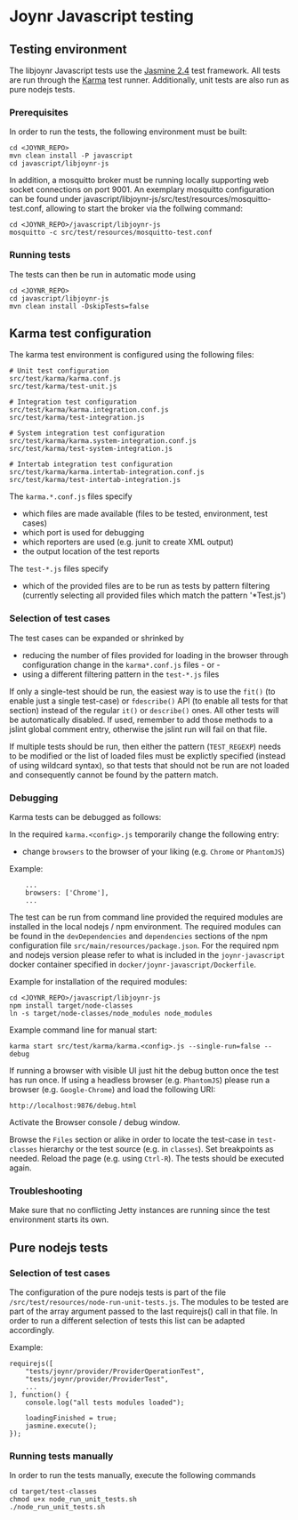 # Joynr Javascript testing

## Testing environment

The libjoynr Javascript tests use the 
[Jasmine 2.4](http://jasmine.github.io/2.4/introduction.html) test
framework. All tests are run through the
[Karma](https://karma-runner.github.io) test runner. Additionally,
unit tests are also run as pure nodejs tests.

### Prerequisites

In order to run the tests, the following environment must be built:

```
cd <JOYNR_REPO>
mvn clean install -P javascript
cd javascript/libjoynr-js
```

In addition, a mosquitto broker must be running locally supporting web socket connections
on port 9001. An exemplary mosquitto configuration can be found under
javascript/libjoynr-js/src/test/resources/mosquitto-test.conf,
allowing to start the broker via the follwing command:

```
cd <JOYNR_REPO>/javascript/libjoynr-js
mosquitto -c src/test/resources/mosquitto-test.conf
```

### Running tests

The tests can then be run in automatic mode using

```
cd <JOYNR_REPO>
cd javascript/libjoynr-js
mvn clean install -DskipTests=false
```

## Karma test configuration

The karma test environment is configured using the following files:

```
# Unit test configuration
src/test/karma/karma.conf.js
src/test/karma/test-unit.js

# Integration test configuration
src/test/karma/karma.integration.conf.js
src/test/karma/test-integration.js

# System integration test configuration
src/test/karma/karma.system-integration.conf.js
src/test/karma/test-system-integration.js

# Intertab integration test configuration
src/test/karma/karma.intertab-integration.conf.js
src/test/karma/test-intertab-integration.js
```

The ```karma.*.conf.js``` files specify
* which files are made available (files to be tested, environment, test cases)
* which port is used for debugging
* which reporters are used (e.g. junit to create XML output)
* the output location of the test reports

The ```test-*.js``` files specify
* which of the provided files are to be run as tests by pattern filtering
  (currently selecting all provided files which match the pattern '\*Test.js')

### Selection of test cases

The test cases can be expanded or shrinked by

* reducing the number of files provided for loading in the browser through configuration change in
  the ```karma*.conf.js``` files - or -
* using a different filtering pattern in the  ```test-*.js``` files

If only a single-test should be run, the easiest way is to use the ```fit()``` (to enable just a
single test-case) or ```fdescribe()``` API (to enable all tests for that section) instead
of the regular ```it()``` or ```describe()``` ones. All other tests will be automatically
disabled. If used, remember to add those methods to a jslint global comment entry, otherwise
the jslint run will fail on that file.

If multiple tests should be run, then either the pattern (```TEST_REGEXP```) needs to be
modified or the list of loaded files must be explictly specified (instead of using wildcard
syntax), so that tests that should not be run are not loaded and consequently cannot be found
by the pattern match.

### Debugging

Karma tests can be debugged as follows:

In the required ```karma.<config>.js``` temporarily change the following entry:

* change ```browsers``` to the browser of your liking (e.g. ```Chrome``` or ```PhantomJS```)

Example:
```
    ...
    browsers: ['Chrome'],
    ...
```

The test can be run from command line provided the required modules are installed in the local
nodejs / npm environment. The required modules can be found in the ```devDependencies``` and
```dependencies``` sections of the npm configuration file ```src/main/resources/package.json```.
For the required npm and nodejs version please refer to what is included in the ```joynr-javascript```
docker container specified in ```docker/joynr-javascript/Dockerfile```.

Example for installation of the required modules:

```
cd <JOYNR_REPO>/javascript/libjoynr-js
npm install target/node-classes
ln -s target/node-classes/node_modules node_modules
```

Example command line for manual start:

```karma start src/test/karma/karma.<config>.js --single-run=false --debug```

If running a browser with visible UI just hit the debug button once the test has run once.
If using a headless browser (e.g. ```PhantomJS```) please run a browser (e.g. ```Google-Chrome```)
and load the following URI:

```
http://localhost:9876/debug.html
```

Activate the Browser console / debug window.

Browse the ```Files``` section or alike in order to locate the test-case in ```test-classes``` hierarchy
or the test source (e.g. in ```classes```). Set breakpoints as needed.
Reload the page (e.g. using ```Ctrl-R```). The tests should be executed again.

### Troubleshooting

Make sure that no conflicting Jetty instances are running since the test environment starts its own.

## Pure nodejs tests

### Selection of test cases

The configuration of the pure nodejs tests is part of the file ```/src/test/resources/node-run-unit-tests.js```.
The modules to be tested are part of the array argument passed to the last requirejs() call in that file.
In order to run a different selection of tests this list can be adapted accordingly.

Example:
```
requirejs([
    "tests/joynr/provider/ProviderOperationTest",
    "tests/joynr/provider/ProviderTest",
    ...
], function() {
    console.log("all tests modules loaded");

    loadingFinished = true;
    jasmine.execute();
});
```

### Running tests manually

In order to run the tests manually, execute the following commands

```
cd target/test-classes
chmod u+x node_run_unit_tests.sh
./node_run_unit_tests.sh
```
